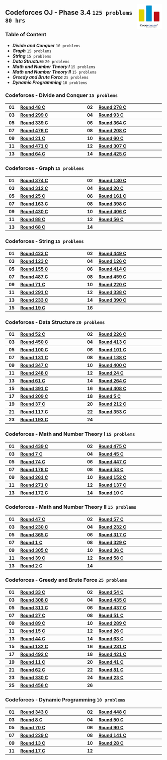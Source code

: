 <picture><img align="right" width="80" src="/logos/codeforces.png"></img></picture>

## Codeforces OJ - Phase 3.4 `125 problems` `80 hrs`

### Table of Content

- ***Divide and Conquer***        `10 problems`
- ***Graph***                     `15 problems`
- ***String***                    `15 problems`
- ***Data Structure***            `20 problems`
- ***Math and Number Theory I***  `15 problems`
- ***Math and Number Theory II*** `15 problems`
- ***Greedy and Brute Force***    `25 problems`
- ***Dynamic Programming***       `10 problems`

### Codeforces - Divide and Conquer `15 problems`

<table>
    <tbody>
        <tr>
<th align="center" width="50px">01</th><th align="left" width="550px"><a href="https://codeforces.com/contest/51/problem/C">Round 48 C</a></th>
<th align="center" width="50px">02</th><th align="left" width="550px"><a href="https://codeforces.com/contest/487/problem/A">Round 278 C</a></th>
        </tr>
        <tr>
<th align="center" width="50px">03</th><th align="left" width="550px"><a href="https://codeforces.com/contest/536/problem/A">Round 299 C</a></th>
<th align="center" width="50px">04</th><th align="left" width="550px"><a href="https://codeforces.com/contest/127/problem/C">Round 93 C</a></th>
        </tr>
        <tr>
<th align="center" width="50px">05</th><th align="left" width="550px"><a href="https://codeforces.com/contest/613/problem/A">Round 339 C</a></th>
<th align="center" width="50px">06</th><th align="left" width="550px"><a href="https://codeforces.com/contest/700/problem/A">Round 364 C</a></th>
        </tr>
        <tr>
<th align="center" width="50px">07</th><th align="left" width="550px"><a href="https://codeforces.com/contest/965/problem/C">Round 476 C</a></th>
<th align="center" width="50px">08</th><th align="left" width="550px"><a href="https://codeforces.com/contest/358/problem/C">Round 208 C</a></th>
        </tr>
        <tr>
<th align="center" width="50px">09</th><th align="left" width="550px"><a href="https://codeforces.com/contest/21/problem/C">Round 21 C</a></th>
<th align="center" width="50px">10</th><th align="left" width="550px"><a href="https://codeforces.com/contest/65/problem/C">Round 60 C</a></th>
        </tr>
        <tr>
<th align="center" width="50px">11</th><th align="left" width="550px"><a href="https://codeforces.com/contest/955/problem/C">Round 471 C</a></th>
<th align="center" width="50px">12</th><th align="left" width="550px"><a href="https://codeforces.com/contest/551/problem/C">Round 307 C</a></th>
        </tr>
        <tr>
<th align="center" width="50px">13</th><th align="left" width="550px"><a href="https://codeforces.com/contest/70/problem/C">Round 64 C</a></th>
<th align="center" width="50px">14</th><th align="left" width="550px"><a href="https://codeforces.com/contest/832/problem/C">Round 425 C</a></th>
        </tr>
    </tbody>
</table>

### Codeforces - Graph `15 problems`

<table>
    <tbody>
        <tr>
<th align="center" width="50px">01</th><th align="left" width="550px"><a href="https://codeforces.com/contest/721/problem/C">Round 374 C</a></th>
<th align="center" width="50px">02</th><th align="left" width="550px"><a href="https://codeforces.com/contest/208/problem/C">Round 130 C</a></th>
        </tr>
        <tr>
<th align="center" width="50px">03</th><th align="left" width="550px"><a href="https://codeforces.com/contest/558/problem/C">Round 312 C</a></th>
<th align="center" width="50px">04</th><th align="left" width="550px"><a href="https://codeforces.com/contest/20/problem/C">Round 20 C</a></th>
        </tr>
        <tr>
<th align="center" width="50px">05</th><th align="left" width="550px"><a href="https://codeforces.com/contest/25/problem/C">Round 25 C</a></th>
<th align="center" width="50px">06</th><th align="left" width="550px"><a href="https://codeforces.com/contest/263/problem/C">Round 161 C</a></th>
        </tr>
        <tr>
<th align="center" width="50px">07</th><th align="left" width="550px"><a href="https://codeforces.com/contest/266/problem/C">Round 163 C</a></th>
<th align="center" width="50px">08</th><th align="left" width="550px"><a href="https://codeforces.com/contest/767/problem/C">Round 398 C</a></th>
        </tr>
        <tr>
<th align="center" width="50px">09</th><th align="left" width="550px"><a href="https://codeforces.com/contest/842/problem/C">Round 430 C</a></th>
<th align="center" width="50px">10</th><th align="left" width="550px"><a href="https://codeforces.com/contest/786/problem/A">Round 406 C</a></th>
        </tr>
        <tr>
<th align="center" width="50px">11</th><th align="left" width="550px"><a href="https://codeforces.com/contest/117/problem/C">Round 88 C</a></th>
<th align="center" width="50px">12</th><th align="left" width="550px"><a href="https://codeforces.com/contest/60/problem/C">Round 56 C</a></th>
        </tr>
        <tr>
<th align="center" width="50px">13</th><th align="left" width="550px"><a href="https://codeforces.com/contest/74/problem/C">Round 68 C</a></th>
<th align="center" width="50px">14</th><th align="left" width="550px"><a href=""></a></th>
        </tr>
    </tbody>
</table>

### Codeforces - String `15 problems`

<table>
    <tbody>
        <tr>
<th align="center" width="50px">01</th><th align="left" width="550px"><a href="https://codeforces.com/contest/827/problem/A">Round 423 C</a></th>
<th align="center" width="50px">02</th><th align="left" width="550px"><a href="https://codeforces.com/contest/896/problem/A">Round 449 C</a></th>
        </tr>
        <tr>
<th align="center" width="50px">03</th><th align="left" width="550px"><a href="https://codeforces.com/contest/195/problem/C">Round 123 C</a></th>
<th align="center" width="50px">04</th><th align="left" width="550px"><a href="https://codeforces.com/contest/200/problem/C">Round 126 C</a></th>
        </tr>
        <tr>
<th align="center" width="50px">05</th><th align="left" width="550px"><a href="https://codeforces.com/contest/254/problem/C">Round 155 C</a></th>
<th align="center" width="50px">06</th><th align="left" width="550px"><a href="https://codeforces.com/contest/794/problem/C">Round 414 C</a></th>
        </tr>
        <tr>
<th align="center" width="50px">07</th><th align="left" width="550px"><a href="https://codeforces.com/contest/989/problem/C">Round 487 C</a></th>
<th align="center" width="50px">08</th><th align="left" width="550px"><a href="https://codeforces.com/contest/917/problem/A">Round 459 C</a></th>
        </tr>
        <tr>
<th align="center" width="50px">09</th><th align="left" width="550px"><a href="https://codeforces.com/contest/79/problem/C">Round 71 C</a></th>
<th align="center" width="50px">10</th><th align="left" width="550px"><a href="https://codeforces.com/contest/374/problem/C">Round 220 C</a></th>
        </tr>
        <tr>
<th align="center" width="50px">11</th><th align="left" width="550px"><a href="https://codeforces.com/contest/514/problem/C">Round 291 C</a></th>
<th align="center" width="50px">12</th><th align="left" width="550px"><a href="https://codeforces.com/contest/615/problem/C">Round 338 C</a></th>
        </tr>
        <tr>
<th align="center" width="50px">13</th><th align="left" width="550px"><a href="https://codeforces.com/contest/398/problem/A">Round 233 C</a></th>
<th align="center" width="50px">14</th><th align="left" width="550px"><a href="https://codeforces.com/contest/754/problem/C">Round 390 C</a></th>
        </tr>
        <tr>
<th align="center" width="50px">15</th><th align="left" width="550px"><a href="https://codeforces.com/contest/19/problem/C">Round 19 C</a></th>
<th align="center" width="50px">16</th><th align="left" width="550px"><a href=""></a></th>
        </tr>
    </tbody>
</table>

### Codeforces - Data Structure `20 problems`

<table>
    <tbody>
        <tr>
<th align="center" width="50px">01</th><th align="left" width="550px"><a href="https://codeforces.com/contest/56/problem/C">Round 52 C</a></th>
<th align="center" width="50px">02</th><th align="left" width="550px"><a href="https://codeforces.com/contest/385/problem/C">Round 226 C</a></th>
        </tr>
        <tr>
<th align="center" width="50px">03</th><th align="left" width="550px"><a href="https://codeforces.com/contest/900/problem/C">Round 450 C</a></th>
<th align="center" width="50px">04</th><th align="left" width="550px"><a href="https://codeforces.com/contest/799/problem/C">Round 413 C</a></th>
        </tr>
        <tr>
<th align="center" width="50px">05</th><th align="left" width="550px"><a href="https://codeforces.com/contest/140/problem/C">Round 100 C</a></th>
<th align="center" width="50px">06</th><th align="left" width="550px"><a href="https://codeforces.com/contest/141/problem/C">Round 101 C</a></th>
        </tr>
        <tr>
<th align="center" width="50px">07</th><th align="left" width="550px"><a href="https://codeforces.com/contest/213/problem/A">Round 131 C</a></th>
<th align="center" width="50px">08</th><th align="left" width="550px"><a href="https://codeforces.com/contest/223/problem/A">Round 138 C</a></th>
        </tr>
        <tr>
<th align="center" width="50px">09</th><th align="left" width="550px"><a href="https://codeforces.com/contest/663/problem/A">Round 347 C</a></th>
<th align="center" width="50px">10</th><th align="left" width="550px"><a href="https://codeforces.com/contest/776/problem/C">Round 400 C</a></th>
        </tr>
        <tr>
<th align="center" width="50px">11</th><th align="left" width="550px"><a href="https://codeforces.com/contest/434/problem/A">Round 248 C</a></th>
<th align="center" width="50px">12</th><th align="left" width="550px"><a href="https://codeforces.com/contest/24/problem/C">Round 24 C</a></th>
        </tr>
        <tr>
<th align="center" width="50px">13</th><th align="left" width="550px"><a href="https://codeforces.com/contest/66/problem/C">Round 61 C</a></th>
<th align="center" width="50px">14</th><th align="left" width="550px"><a href="https://codeforces.com/contest/463/problem/C">Round 264 C</a></th>
        </tr>
        <tr>
<th align="center" width="50px">15</th><th align="left" width="550px"><a href="https://codeforces.com/contest/757/problem/C">Round 391 C</a></th>
<th align="center" width="50px">16</th><th align="left" width="550px"><a href="https://codeforces.com/contest/796/problem/C">Round 408 C</a></th>
        </tr>
        <tr>
<th align="center" width="50px">17</th><th align="left" width="550px"><a href="https://codeforces.com/contest/359/problem/C">Round 209 C</a></th>
<th align="center" width="50px">18</th><th align="left" width="550px"><a href="https://codeforces.com/contest/5/problem/C">Round 5 C</a></th>
        </tr>
        <tr>
<th align="center" width="50px">19</th><th align="left" width="550px"><a href="https://codeforces.com/contest/37/problem/C">Round 37 C</a></th>
<th align="center" width="50px">20</th><th align="left" width="550px"><a href="https://codeforces.com/contest/362/problem/C">Round 212 C</a></th>
        </tr>
        <tr>
<th align="center" width="50px">21</th><th align="left" width="550px"><a href="https://codeforces.com/contest/182/problem/C">Round 117 C</a></th>
<th align="center" width="50px">22</th><th align="left" width="550px"><a href="https://codeforces.com/contest/675/problem/C">Round 353 C</a></th>
        </tr>
        <tr>
<th align="center" width="50px">23</th><th align="left" width="550px"><a href="https://codeforces.com/contest/332/problem/C">Round 193 C</a></th>
<th align="center" width="50px">24</th><th align="left" width="550px"><a href=""></a></th>
        </tr>
    </tbody>
</table>

### Codeforces - Math and Number Theory I `15 problems`

<table>
    <tbody>
        <tr>
<th align="center" width="50px">01</th><th align="left" width="550px"><a href="https://codeforces.com/contest/869/problem/C">Round 439 C</a></th>
<th align="center" width="50px">02</th><th align="left" width="550px"><a href="https://codeforces.com/contest/963/problem/A">Round 475 C</a></th>
        </tr>
        <tr>
<th align="center" width="50px">03</th><th align="left" width="550px"><a href="https://codeforces.com/contest/7/problem/C">Round 7 C</a></th>
<th align="center" width="50px">04</th><th align="left" width="550px"><a href="https://codeforces.com/contest/48/problem/C">Round 45 C</a></th>
        </tr>
        <tr>
<th align="center" width="50px">05</th><th align="left" width="550px"><a href="https://codeforces.com/contest/90/problem/C">Round 74 C</a></th>
<th align="center" width="50px">06</th><th align="left" width="550px"><a href="https://codeforces.com/contest/894/problem/C">Round 447 C</a></th>
        </tr>
        <tr>
<th align="center" width="50px">07</th><th align="left" width="550px"><a href="https://codeforces.com/contest/294/problem/C">Round 178 C</a></th>
<th align="center" width="50px">08</th><th align="left" width="550px"><a href="https://codeforces.com/contest/57/problem/C">Round 53 C</a></th>
        </tr>
        <tr>
<th align="center" width="50px">09</th><th align="left" width="550px"><a href="https://codeforces.com/contest/459/problem/C">Round 261 C</a></th>
<th align="center" width="50px">10</th><th align="left" width="550px"><a href="https://codeforces.com/contest/249/problem/A">Round 152 C</a></th>
        </tr>
        <tr>
<th align="center" width="50px">11</th><th align="left" width="550px"><a href="https://codeforces.com/contest/474/problem/C">Round 271 C</a></th>
<th align="center" width="50px">12</th><th align="left" width="550px"><a href="https://codeforces.com/contest/222/problem/C">Round 137 C</a></th>
        </tr>
        <tr>
<th align="center" width="50px">13</th><th align="left" width="550px"><a href="https://codeforces.com/contest/280/problem/A">Round 172 C</a></th>
<th align="center" width="50px">14</th><th align="left" width="550px"><a href="https://codeforces.com/contest/10/problem/C">Round 10 C</a></th>
        </tr>
    </tbody>
</table>

### Codeforces - Math and Number Theory II `15 problems`

<table>
    <tbody>
        <tr>
<th align="center" width="50px">01</th><th align="left" width="550px"><a href="https://codeforces.com/contest/50/problem/C">Round 47 C</a></th>
<th align="center" width="50px">02</th><th align="left" width="550px"><a href="https://codeforces.com/contest/61/problem/C">Round 57 C</a></th>
        </tr>
        <tr>
<th align="center" width="50px">03</th><th align="left" width="550px"><a href="https://codeforces.com/contest/392/problem/A">Round 230 C</a></th>
<th align="center" width="50px">04</th><th align="left" width="550px"><a href="https://codeforces.com/contest/396/problem/A">Round 232 C</a></th>
        </tr>
        <tr>
<th align="center" width="50px">05</th><th align="left" width="550px"><a href="https://codeforces.com/contest/703/problem/C">Round 365 C</a></th>
<th align="center" width="50px">06</th><th align="left" width="550px"><a href="https://codeforces.com/contest/571/problem/A">Round 317 C</a></th>
        </tr>
        <tr>
<th align="center" width="50px">07</th><th align="left" width="550px"><a href="https://codeforces.com/contest/1/problem/C">Round 1 C</a></th>
<th align="center" width="50px">08</th><th align="left" width="550px"><a href="https://codeforces.com/contest/593/problem/C">Round 329 C</a></th>
        </tr>
        <tr>
<th align="center" width="50px">09</th><th align="left" width="550px"><a href="https://codeforces.com/contest/547/problem/A">Round 305 C</a></th>
<th align="center" width="50px">10</th><th align="left" width="550px"><a href="https://codeforces.com/contest/36/problem/C">Round 36 C</a></th>
        </tr>
        <tr>
<th align="center" width="50px">11</th><th align="left" width="550px"><a href="https://codeforces.com/contest/40/problem/C">Round 39 C</a></th>
<th align="center" width="50px">12</th><th align="left" width="550px"><a href="https://codeforces.com/contest/62/problem/C">Round 58 C</a></th>
        </tr>
        <tr>
<th align="center" width="50px">13</th><th align="left" width="550px"><a href="https://codeforces.com/contest/2/problem/C">Round 2 C</a></th>
<th align="center" width="50px">14</th><th align="left" width="550px"><a href=""></a></th>
        </tr>
    </tbody>
</table>

### Codeforces - Greedy and Brute Force `25 problems`

<table>
    <tbody>
        <tr>
<th align="center" width="50px">01</th><th align="left" width="550px"><a href="https://codeforces.com/contest/33/problem/C">Round 33 C</a></th>
<th align="center" width="50px">02</th><th align="left" width="550px"><a href="https://codeforces.com/contest/58/problem/C">Round 54 C</a></th>
        </tr>
        <tr>
<th align="center" width="50px">03</th><th align="left" width="550px"><a href="https://codeforces.com/contest/552/problem/C">Round 308 C</a></th>
<th align="center" width="50px">04</th><th align="left" width="550px"><a href="https://codeforces.com/contest/862/problem/C">Round 435 C</a></th>
        </tr>
        <tr>
<th align="center" width="50px">05</th><th align="left" width="550px"><a href="https://codeforces.com/contest/557/problem/C">Round 311 C</a></th>
<th align="center" width="50px">06</th><th align="left" width="550px"><a href="https://codeforces.com/contest/867/problem/C">Round 437 C</a></th>
        </tr>
        <tr>
<th align="center" width="50px">07</th><th align="left" width="550px"><a href="https://codeforces.com/contest/27/problem/C">Round 27 C</a></th>
<th align="center" width="50px">08</th><th align="left" width="550px"><a href="https://codeforces.com/contest/55/problem/C">Round 51 C</a></th>
        </tr>
        <tr>
<th align="center" width="50px">09</th><th align="left" width="550px"><a href="https://codeforces.com/contest/118/problem/C">Round 89 C</a></th>
<th align="center" width="50px">10</th><th align="left" width="550px"><a href="https://codeforces.com/contest/509/problem/C">Round 289 C</a></th>
        </tr>
        <tr>
<th align="center" width="50px">11</th><th align="left" width="550px"><a href="https://codeforces.com/contest/15/problem/C">Round 15 C</a></th>
<th align="center" width="50px">12</th><th align="left" width="550px"><a href="https://codeforces.com/contest/26/problem/C">Round 26 C</a></th>
        </tr>
        <tr>
<th align="center" width="50px">13</th><th align="left" width="550px"><a href="https://codeforces.com/contest/47/problem/C">Round 44 C</a></th>
<th align="center" width="50px">14</th><th align="left" width="550px"><a href="https://codeforces.com/contest/69/problem/C">Round 63 C</a></th>
        </tr>
        <tr>
<th align="center" width="50px">15</th><th align="left" width="550px"><a href="https://codeforces.com/contest/215/problem/C">Round 132 C</a></th>
<th align="center" width="50px">16</th><th align="left" width="550px"><a href="https://codeforces.com/contest/394/problem/C">Round 231 C</a></th>
        </tr>
        <tr>
<th align="center" width="50px">17</th><th align="left" width="550px"><a href="https://codeforces.com/contest/995/problem/A">Round 492 C</a></th>
<th align="center" width="50px">18</th><th align="left" width="550px"><a href="https://codeforces.com/contest/819/problem/A">Round 421 C</a></th>
        </tr>
        <tr>
<th align="center" width="50px">19</th><th align="left" width="550px"><a href="https://codeforces.com/contest/11/problem/C">Round 11 C</a></th>
<th align="center" width="50px">20</th><th align="left" width="550px"><a href="https://codeforces.com/contest/42/problem/C">Round 41 C</a></th>
        </tr>
        <tr>
<th align="center" width="50px">21</th><th align="left" width="550px"><a href="https://codeforces.com/contest/68/problem/C">Round 62 C</a></th>
<th align="center" width="50px">22</th><th align="left" width="550px"><a href="https://codeforces.com/contest/105/problem/C">Round 81 C</a></th>
        </tr>
        <tr>
<th align="center" width="50px">23</th><th align="left" width="550px"><a href="https://codeforces.com/contest/594/problem/A">Round 330 C</a></th>
<th align="center" width="50px">24</th><th align="left" width="550px"><a href="https://codeforces.com/contest/23/problem/C">Round 23 C</a></th>
        </tr>
        <tr>
<th align="center" width="50px">25</th><th align="left" width="550px"><a href="https://codeforces.com/contest/912/problem/C">Round 456 C</a></th>
<th align="center" width="50px">26</th><th align="left" width="550px"><a href=""></a></th>
        </tr>
    </tbody>
</table>

### Codeforces - Dynamic Programming `10 problems`

<table>
    <tbody>
        <tr>
<th align="center" width="50px">01</th><th align="left" width="550px"><a href="https://codeforces.com/contest/629/problem/C">Round 343 C</a></th>
<th align="center" width="50px">02</th><th align="left" width="550px"><a href="https://codeforces.com/contest/895/problem/C">Round 448 C</a></th>
        </tr>
        <tr>
<th align="center" width="50px">03</th><th align="left" width="550px"><a href="https://codeforces.com/contest/8/problem/C">Round 8 C</a></th>
<th align="center" width="50px">04</th><th align="left" width="550px"><a href="https://codeforces.com/contest/54/problem/C">Round 50 C</a></th>
        </tr>
        <tr>
<th align="center" width="50px">05</th><th align="left" width="550px"><a href="https://codeforces.com/contest/78/problem/C">Round 70 C</a></th>
<th align="center" width="50px">06</th><th align="left" width="550px"><a href="https://codeforces.com/contest/119/problem/C">Round 90 C</a></th>
        </tr>
        <tr>
<th align="center" width="50px">07</th><th align="left" width="550px"><a href="https://codeforces.com/contest/390/problem/C">Round 229 C</a></th>
<th align="center" width="50px">08</th><th align="left" width="550px"><a href="https://codeforces.com/contest/228/problem/C">Round 141 C</a></th>
        </tr>
        <tr>
<th align="center" width="50px">09</th><th align="left" width="550px"><a href="https://codeforces.com/contest/13/problem/C">Round 13 C</a></th>
<th align="center" width="50px">10</th><th align="left" width="550px"><a href="https://codeforces.com/contest/28/problem/C">Round 28 C</a></th>
        </tr>
        <tr>
<th align="center" width="50px">11</th><th align="left" width="550px"><a href="https://codeforces.com/contest/17/problem/C">Round 17 C</a></th>
<th align="center" width="50px">12</th><th align="left" width="550px"><a href=""></a></th>
        </tr>
    </tbody>
</table>
